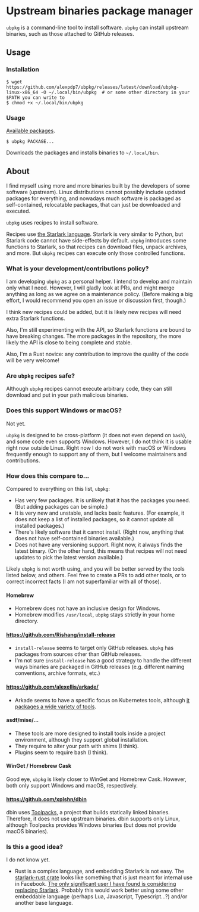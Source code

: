# Upstream binaries package manager

`ubpkg` is a command-line tool to install software.
`ubpkg` can install upstream binaries, such as those attached to GitHub releases.

## Usage

### Installation

```
$ wget https://github.com/alexpdp7/ubpkg/releases/latest/download/ubpkg-linux-x86_64 -O ~/.local/bin/ubpkg  # or some other directory in your $PATH you can write to
$ chmod +x ~/.local/bin/ubpkg
```

### Usage

[Available packages](repo/).

```
$ ubpkg PACKAGE...
```

Downloads the packages and installs binaries to `~/.local/bin`.

## About

I find myself using more and more binaries built by the developers of some software (upstream).
Linux distributions cannot possibly include updated packages for everything, and nowadays much software is packaged as self-contained, relocatable packages, that can just be downloaded and executed.

`ubpkg` uses recipes to install software.

Recipes use [the Starlark language](https://github.com/bazelbuild/starlark/blob/master/spec.md).
Starlark is very similar to Python, but Starlark code cannot have side-effects by default.
`ubpkg` introduces some functions to Starlark, so that recipes can download files, unpack archives, and more.
But `ubpkg` recipes can execute only those controlled functions.

### What is your development/contributions policy?

I am developing `ubpkg` as a personal helper.
I intend to develop and maintain only what I need.
However, I will gladly look at PRs, and might merge anything as long as we agree on a maintenance policy.
(Before making a big effort, I would recommend you open an issue or discussion first, though.)

I think new recipes could be added, but it is likely new recipes will need extra Starlark functions.

Also, I'm still experimenting with the API, so Starlark functions are bound to have breaking changes.
The more packages in the repository, the more likely the API is close to being complete and stable.

Also, I'm a Rust novice: any contribution to improve the quality of the code will be very welcome!

### Are `ubpkg` recipes safe?

Although `ubpkg` recipes cannot execute arbitrary code, they can still download and put in your path malicious binaries.

### Does this support Windows or macOS?

Not yet.

`ubpkg` is designed to be cross-platform (it does not even depend on `bash`), and some code even supports Windows.
However, I do not think it is usable right now outside Linux.
Right now I do not work with macOS or Windows frequently enough to support any of them, but I welcome maintainers and contributions.

### How does this compare to...

Compared to everything on this list, `ubpkg`:

* Has very few packages.
  It is unlikely that it has the packages you need.
  (But adding packages can be simple.)
* It is very new and unstable, and lacks basic features.
  (For example, it does not keep a list of installed packages, so it cannot update all installed packages.)
* There's likely software that it cannot install.
  (Right now, anything that does not have self-contained binaries available.)
* Does not have any versioning support.
  Right now, it always finds the latest binary.
  (On the other hand, this means that recipes will not need updates to pick the latest version available.)

Likely `ubpkg` is not worth using, and you will be better served by the tools listed below, and others.
Feel free to create a PRs to add other tools, or to correct incorrect facts (I am not superfamiliar with all of those).

#### Homebrew

* Homebrew does not have an inclusive design for Windows.
* Homebrew modifies `/usr/local`, `ubpkg` stays strictly in your home directory.

#### https://github.com/Rishang/install-release

* `install-release` seems to target only GitHub releases.
  `ubpkg` has packages from sources other than GitHub releases.
* I'm not sure `install-release` has a good strategy to handle the different ways binaries are packaged in GitHub releases (e.g. different naming conventions, archive formats, etc.)

#### https://github.com/alexellis/arkade/

* Arkade seems to have a specific focus on Kubernetes tools, although [it packages a wide variety of tools](https://github.com/alexellis/arkade/tree/master?tab=readme-ov-file#catalog-of-clis).

#### asdf/mise/...

* These tools are more designed to install tools inside a project environment, although they support global installation.
* They require to alter your path with shims (I think).
* Plugins seem to require bash (I think).

#### WinGet / Homebrew Cask

Good eye, `ubpkg` is likely closer to WinGet and Homebrew Cask.
However, both only support Windows and macOS, respectively.

#### https://github.com/xplshn/dbin

dbin uses [Toolpacks](https://github.com/Azathothas/Toolpacks), a project that builds statically linked binaries.
Therefore, it does not use upstream binaries.
dbin supports only Linux, although Toolpacks provides Windows binaries (but does not provide macOS binaries).

### Is this a good idea?

I do not know yet.

* Rust is a complex language, and embedding Starlark is not easy.
  The [starlark-rust crate](https://github.com/facebook/starlark-rust) looks like something that is just meant for internal use in Facebook.
  [The only significant user I have found is considering replacing Starlark](https://github.com/indygreg/PyOxidizer/issues/444).
  Probably this would work better using some other embeddable language (perhaps Lua, Javascript, Typescript...?) and/or another base language.
